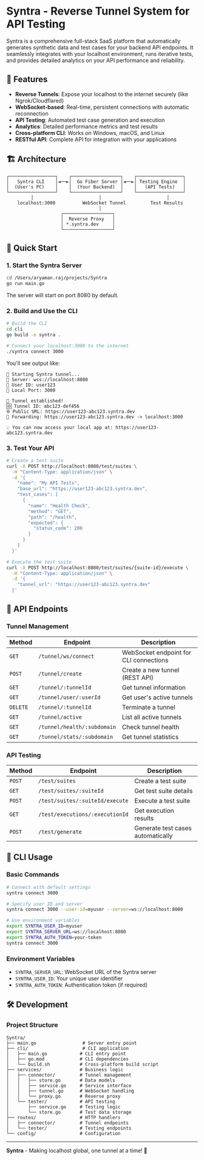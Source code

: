 # Syntra - Reverse Tunnel System for API Testing

Syntra is a comprehensive full-stack SaaS platform that automatically generates synthetic data and test cases for your backend API endpoints. It seamlessly integrates with your localhost environment, runs iterative tests, and provides detailed analytics on your API performance and reliability.

## 🌟 Features

- **Reverse Tunnels**: Expose your localhost to the internet securely (like Ngrok/Cloudflared)
- **WebSocket-based**: Real-time, persistent connections with automatic reconnection
- **API Testing**: Automated test case generation and execution
- **Analytics**: Detailed performance metrics and test results
- **Cross-platform CLI**: Works on Windows, macOS, and Linux
- **RESTful API**: Complete API for integration with your applications

## 🏗️ Architecture

```
┌─────────────────┐    ┌──────────────────┐    ┌─────────────────┐
│   Syntra CLI    │◄──►│  Go Fiber Server │◄──►│ Testing Engine  │
│  (User's PC)    │    │  (Your Backend)  │    │   (API Tests)   │
└─────────────────┘    └──────────────────┘    └─────────────────┘
         │                        │                        │
    localhost:3000          WebSocket Tunnel         Test Results
                                  │
                    ┌──────────────────┐
                    │  Reverse Proxy   │
                    │ *.syntra.dev     │
                    └──────────────────┘
```

## 🚀 Quick Start

### 1. Start the Syntra Server

```bash
cd /Users/aryaman.raj/projects/Syntra
go run main.go
```

The server will start on port 8080 by default.

### 2. Build and Use the CLI

```bash
# Build the CLI
cd cli
go build -o syntra .

# Connect your localhost:3000 to the internet
./syntra connect 3000
```

You'll see output like:
```
🚀 Starting Syntra tunnel...
📡 Server: wss://localhost:8080
👤 User ID: user123
🔌 Local Port: 3000

🎉 Tunnel established!
🆔 Tunnel ID: abc123-def456
🌐 Public URL: https://user123-abc123.syntra.dev
🔀 Forwarding: https://user123-abc123.syntra.dev -> localhost:3000

💡 You can now access your local app at: https://user123-abc123.syntra.dev
```

### 3. Test Your API

```bash
# Create a test suite
curl -X POST http://localhost:8080/test/suites \
  -H "Content-Type: application/json" \
  -d '{
    "name": "My API Tests",
    "base_url": "https://user123-abc123.syntra.dev",
    "test_cases": [
      {
        "name": "Health Check",
        "method": "GET",
        "path": "/health",
        "expected": {
          "status_code": 200
        }
      }
    ]
  }'

# Execute the test suite
curl -X POST http://localhost:8080/test/suites/{suite-id}/execute \
  -H "Content-Type: application/json" \
  -d '{
    "tunnel_url": "https://user123-abc123.syntra.dev"
  }'
```

## 📡 API Endpoints

### Tunnel Management

| Method | Endpoint | Description |
|--------|----------|-------------|
| `GET` | `/tunnel/ws/connect` | WebSocket endpoint for CLI connections |
| `POST` | `/tunnel/create` | Create a new tunnel (REST API) |
| `GET` | `/tunnel/:tunnelId` | Get tunnel information |
| `GET` | `/tunnel/user/:userId` | Get user's active tunnels |
| `DELETE` | `/tunnel/:tunnelId` | Terminate a tunnel |
| `GET` | `/tunnel/active` | List all active tunnels |
| `GET` | `/tunnel/health/:subdomain` | Check tunnel health |
| `GET` | `/tunnel/stats/:subdomain` | Get tunnel statistics |

### API Testing

| Method | Endpoint | Description |
|--------|----------|-------------|
| `POST` | `/test/suites` | Create a test suite |
| `GET` | `/test/suites/:suiteId` | Get test suite details |
| `POST` | `/test/suites/:suiteId/execute` | Execute a test suite |
| `GET` | `/test/executions/:executionId` | Get execution results |
| `POST` | `/test/generate` | Generate test cases automatically |

## 🔧 CLI Usage

### Basic Commands

```bash
# Connect with default settings
syntra connect 3000

# Specify user ID and server
syntra connect 3000 --user-id=myuser --server=ws://localhost:8080

# Use environment variables
export SYNTRA_USER_ID=myuser
export SYNTRA_SERVER_URL=ws://localhost:8080
export SYNTRA_AUTH_TOKEN=your-token
syntra connect 3000
```

### Environment Variables

- `SYNTRA_SERVER_URL`: WebSocket URL of the Syntra server
- `SYNTRA_USER_ID`: Your unique user identifier
- `SYNTRA_AUTH_TOKEN`: Authentication token (if required)

## 🛠️ Development

### Project Structure

```
Syntra/
├── main.go                 # Server entry point
├── cli/                    # CLI application
│   ├── main.go            # CLI entry point
│   ├── go.mod             # CLI dependencies
│   └── build.sh           # Cross-platform build script
├── services/              # Business logic
│   ├── connector/         # Tunnel management
│   │   ├── store.go       # Data models
│   │   ├── service.go     # Service interface
│   │   ├── tunnel.go      # WebSocket handling
│   │   └── proxy.go       # Reverse proxy
│   └── tester/            # API testing
│       ├── service.go     # Testing logic
│       └── store.go       # Test data storage
├── routes/                # HTTP handlers
│   ├── connector/         # Tunnel endpoints
│   └── tester/            # Testing endpoints
└── config/                # Configuration
```

---

**Syntra** - Making localhost global, one tunnel at a time! 🚀